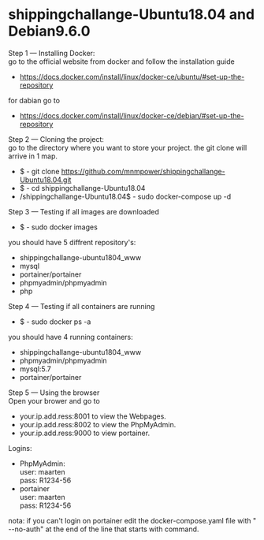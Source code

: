 # shippingchallange-Ubuntu18.04 and Debian9.6.0

Step 1 — Installing Docker:  
go to the official website from docker and follow the installation guide
- https://docs.docker.com/install/linux/docker-ce/ubuntu/#set-up-the-repository

for dabian go to
- https://docs.docker.com/install/linux/docker-ce/debian/#set-up-the-repository

Step 2 — Cloning the project:  
    go to the directory where you want to store your project. the git clone will arrive in 1 map.  
- $ - git clone https://github.com/mnmpower/shippingchallange-Ubuntu18.04.git  
- $ - cd shippingchallange-Ubuntu18.04  
- /shippingchallange-Ubuntu18.04$ - sudo docker-compose up -d  

Step 3 — Testing if all images are downloaded  
- $ - sudo docker images  

you should have 5 diffrent repository's:  
   - shippingchallange-ubuntu1804_www
   - mysql
   - portainer/portainer
   - phpmyadmin/phpmyadmin
   - php

Step 4 — Testing if all containers are running  
- $ - sudo docker ps -a

you should have 4 running containers:
   - shippingchallange-ubuntu1804_www
   - phpmyadmin/phpmyadmin
   - mysql:5.7
   - portainer/portainer

Step 5 — Using the browser  
Open your brower and go to
   - your.ip.add.ress:8001 to view the Webpages.
   - your.ip.add.ress:8002 to view the PhpMyAdmin.
   - your.ip.add.ress:9000 to view portainer.

  Logins:  
- PhpMyAdmin:  
user: maarten  
pass: R1234-56  
- portainer  
user: maarten  
pass: R1234-56  

nota: if you can't login on portainer edit the docker-compose.yaml file with " --no-auth" at the end of the line that starts with command.
